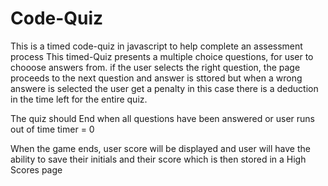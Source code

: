 # Code-Quiz
This is a timed code-quiz in  javascript to help complete an assessment process
This timed-Quiz presents a multiple choice questions,
for user to chooose answers from. if the user selects the right question, the page proceeds to the next question and answer is sttored but when a wrong answere is selected the user get a penalty in this case there is a deduction in the time left for the entire quiz.

The quiz should End when all questions have been answered or user runs out of time
timer = 0
 
 When the game ends, user score will be displayed and user will have the ability to save their initials and their score
 which is then stored in a High Scores page